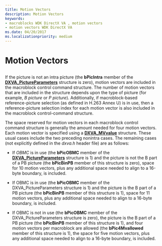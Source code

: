 ```yaml
---
title: Motion Vectors
description: Motion Vectors
keywords:
- macroblocks WDK DirectX VA , motion vectors
- motion vectors WDK DirectX VA
ms.date: 04/20/2017
ms.localizationpriority: medium
---
```


# Motion Vectors


## <span id="ddk_motion_vectors_gly"></span><span id="DDK_MOTION_VECTORS_GLY"></span>


If the picture is not an intra picture (the **bPicIntra** member of the [**DXVA\_PictureParameters**](/windows-hardware/drivers/ddi/dxva/ns-dxva-_dxva_pictureparameters) structure is zero), motion vectors are included in the macroblock control command structure. The number of motion vectors that are included in the structure depends upon the type of picture (for example, *B picture* or *P picture*). Additionally, if macroblock-based reference-picture selection (as defined in H.263 Annex U) is in use, then a reference-picture selection index for each motion vector is also included in the macroblock control-command structure.

The space reserved for motion vectors in each macroblock control command structure is generally the amount needed for four motion vectors. Each motion vector is specified using a [**DXVA\_MVvalue**](/windows-hardware/drivers/ddi/dxva/ns-dxva-_dxva_mvvalue) structure. These usual cases include the two preceding nonintra cases. The remaining cases (not explicitly defined in the *dxva.h* header file) are as follows:

-   If *OBMC* is in use (the **bPicOBMC** member of the [**DXVA\_PictureParameters**](/windows-hardware/drivers/ddi/dxva/ns-dxva-_dxva_pictureparameters) structure is 1) and the picture is not the B part of a PB picture (the **bPicBinPB** member of this structure is zero), space for 10 motion vectors, plus any additional space needed to align to a 16-byte boundary, is included.

-   If OBMC is in use (the **bPicOBMC** member of the DXVA\_PictureParameters structure is 1) and the picture is the B part of a PB picture (the **bPicBinPB** member of this structure is 1), space for 11 motion vectors, plus any additional space needed to align to a 16-byte boundary, is included.

-   If OBMC is not in use (the **bPicOBMC** member of the DXVA\_PictureParameters structure is zero), the picture is the B part of a PB picture (the **bPicBinPB** member of this structure is 1), and four motion vectors per macroblock are allowed (the **bPic4Mvallowed** member of this structure is 1), the space for five motion vectors, plus any additional space needed to align to a 16-byte boundary, is included.

